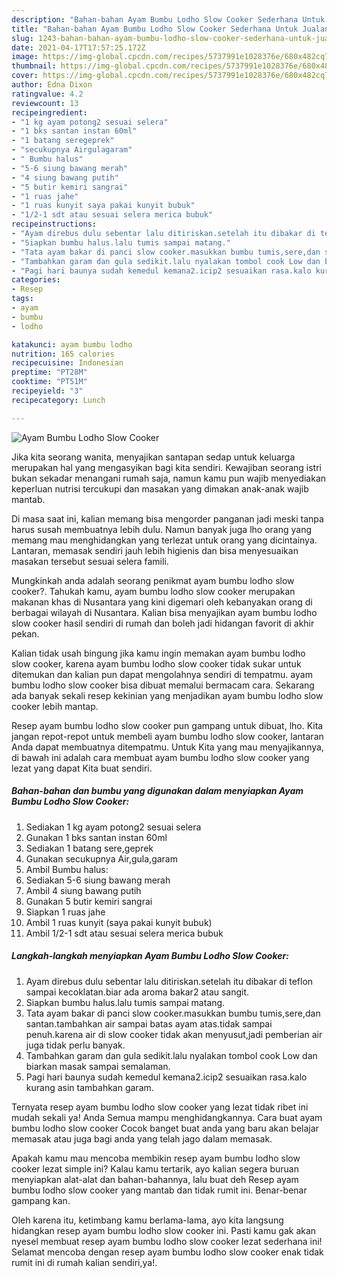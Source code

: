 ```yaml
---
description: "Bahan-bahan Ayam Bumbu Lodho Slow Cooker Sederhana Untuk Jualan"
title: "Bahan-bahan Ayam Bumbu Lodho Slow Cooker Sederhana Untuk Jualan"
slug: 1243-bahan-bahan-ayam-bumbu-lodho-slow-cooker-sederhana-untuk-jualan
date: 2021-04-17T17:57:25.172Z
image: https://img-global.cpcdn.com/recipes/5737991e1028376e/680x482cq70/ayam-bumbu-lodho-slow-cooker-foto-resep-utama.jpg
thumbnail: https://img-global.cpcdn.com/recipes/5737991e1028376e/680x482cq70/ayam-bumbu-lodho-slow-cooker-foto-resep-utama.jpg
cover: https://img-global.cpcdn.com/recipes/5737991e1028376e/680x482cq70/ayam-bumbu-lodho-slow-cooker-foto-resep-utama.jpg
author: Edna Dixon
ratingvalue: 4.2
reviewcount: 13
recipeingredient:
- "1 kg ayam potong2 sesuai selera"
- "1 bks santan instan 60ml"
- "1 batang seregeprek"
- "secukupnya Airgulagaram"
- " Bumbu halus"
- "5-6 siung bawang merah"
- "4 siung bawang putih"
- "5 butir kemiri sangrai"
- "1 ruas jahe"
- "1 ruas kunyit saya pakai kunyit bubuk"
- "1/2-1 sdt atau sesuai selera merica bubuk"
recipeinstructions:
- "Ayam direbus dulu sebentar lalu ditiriskan.setelah itu dibakar di teflon sampai kecoklatan.biar ada aroma bakar2 atau sangit."
- "Siapkan bumbu halus.lalu tumis sampai matang."
- "Tata ayam bakar di panci slow cooker.masukkan bumbu tumis,sere,dan santan.tambahkan air sampai batas ayam atas.tidak sampai penuh.karena air di slow cooker tidak akan menyusut,jadi pemberian air juga tidak perlu banyak."
- "Tambahkan garam dan gula sedikit.lalu nyalakan tombol cook Low dan biarkan masak sampai semalaman."
- "Pagi hari baunya sudah kemedul kemana2.icip2 sesuaikan rasa.kalo kurang asin tambahkan garam."
categories:
- Resep
tags:
- ayam
- bumbu
- lodho

katakunci: ayam bumbu lodho 
nutrition: 165 calories
recipecuisine: Indonesian
preptime: "PT28M"
cooktime: "PT51M"
recipeyield: "3"
recipecategory: Lunch

---
```



![Ayam Bumbu Lodho Slow Cooker](https://img-global.cpcdn.com/recipes/5737991e1028376e/680x482cq70/ayam-bumbu-lodho-slow-cooker-foto-resep-utama.jpg)

Jika kita seorang wanita, menyajikan santapan sedap untuk keluarga merupakan hal yang mengasyikan bagi kita sendiri. Kewajiban seorang istri bukan sekadar menangani rumah saja, namun kamu pun wajib menyediakan keperluan nutrisi tercukupi dan masakan yang dimakan anak-anak wajib mantab.

Di masa  saat ini, kalian memang bisa mengorder panganan jadi meski tanpa harus susah membuatnya lebih dulu. Namun banyak juga lho orang yang memang mau menghidangkan yang terlezat untuk orang yang dicintainya. Lantaran, memasak sendiri jauh lebih higienis dan bisa menyesuaikan masakan tersebut sesuai selera famili. 



Mungkinkah anda adalah seorang penikmat ayam bumbu lodho slow cooker?. Tahukah kamu, ayam bumbu lodho slow cooker merupakan makanan khas di Nusantara yang kini digemari oleh kebanyakan orang di berbagai wilayah di Nusantara. Kalian bisa menyajikan ayam bumbu lodho slow cooker hasil sendiri di rumah dan boleh jadi hidangan favorit di akhir pekan.

Kalian tidak usah bingung jika kamu ingin memakan ayam bumbu lodho slow cooker, karena ayam bumbu lodho slow cooker tidak sukar untuk ditemukan dan kalian pun dapat mengolahnya sendiri di tempatmu. ayam bumbu lodho slow cooker bisa dibuat memalui bermacam cara. Sekarang ada banyak sekali resep kekinian yang menjadikan ayam bumbu lodho slow cooker lebih mantap.

Resep ayam bumbu lodho slow cooker pun gampang untuk dibuat, lho. Kita jangan repot-repot untuk membeli ayam bumbu lodho slow cooker, lantaran Anda dapat membuatnya ditempatmu. Untuk Kita yang mau menyajikannya, di bawah ini adalah cara membuat ayam bumbu lodho slow cooker yang lezat yang dapat Kita buat sendiri.

<!--inarticleads1-->

##### Bahan-bahan dan bumbu yang digunakan dalam menyiapkan Ayam Bumbu Lodho Slow Cooker:

1. Sediakan 1 kg ayam potong2 sesuai selera
1. Gunakan 1 bks santan instan 60ml
1. Sediakan 1 batang sere,geprek
1. Gunakan secukupnya Air,gula,garam
1. Ambil  Bumbu halus:
1. Sediakan 5-6 siung bawang merah
1. Ambil 4 siung bawang putih
1. Gunakan 5 butir kemiri sangrai
1. Siapkan 1 ruas jahe
1. Ambil 1 ruas kunyit (saya pakai kunyit bubuk)
1. Ambil 1/2-1 sdt atau sesuai selera merica bubuk




<!--inarticleads2-->

##### Langkah-langkah menyiapkan Ayam Bumbu Lodho Slow Cooker:

1. Ayam direbus dulu sebentar lalu ditiriskan.setelah itu dibakar di teflon sampai kecoklatan.biar ada aroma bakar2 atau sangit.
1. Siapkan bumbu halus.lalu tumis sampai matang.
1. Tata ayam bakar di panci slow cooker.masukkan bumbu tumis,sere,dan santan.tambahkan air sampai batas ayam atas.tidak sampai penuh.karena air di slow cooker tidak akan menyusut,jadi pemberian air juga tidak perlu banyak.
1. Tambahkan garam dan gula sedikit.lalu nyalakan tombol cook Low dan biarkan masak sampai semalaman.
1. Pagi hari baunya sudah kemedul kemana2.icip2 sesuaikan rasa.kalo kurang asin tambahkan garam.




Ternyata resep ayam bumbu lodho slow cooker yang lezat tidak ribet ini mudah sekali ya! Anda Semua mampu menghidangkannya. Cara buat ayam bumbu lodho slow cooker Cocok banget buat anda yang baru akan belajar memasak atau juga bagi anda yang telah jago dalam memasak.

Apakah kamu mau mencoba membikin resep ayam bumbu lodho slow cooker lezat simple ini? Kalau kamu tertarik, ayo kalian segera buruan menyiapkan alat-alat dan bahan-bahannya, lalu buat deh Resep ayam bumbu lodho slow cooker yang mantab dan tidak rumit ini. Benar-benar gampang kan. 

Oleh karena itu, ketimbang kamu berlama-lama, ayo kita langsung hidangkan resep ayam bumbu lodho slow cooker ini. Pasti kamu gak akan nyesel membuat resep ayam bumbu lodho slow cooker lezat sederhana ini! Selamat mencoba dengan resep ayam bumbu lodho slow cooker enak tidak rumit ini di rumah kalian sendiri,ya!.

